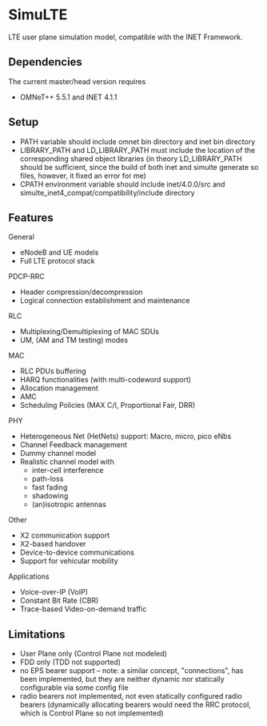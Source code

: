 ﻿SimuLTE
=======

LTE user plane simulation model, compatible with the INET Framework.

Dependencies
------------

The current master/head version requires

- OMNeT++ 5.5.1 and INET 4.1.1

Setup
-----

- PATH variable should include omnet bin directory and inet bin directory
- LIBRARY_PATH and LD_LIBRARY_PATH must include the location of the corresponding
shared object libraries (in theory LD_LIBRARY_PATH should be sufficient, 
since the build of both inet and simulte generate so files, however, it 
fixed an error for me)
- CPATH environment variable should include inet/4.0.0/src and 
simulte_inet4_compat/compatibility/include directory


Features
--------

General

- eNodeB and UE models
- Full LTE protocol stack

PDCP-RRC

- Header compression/decompression
- Logical connection establishment  and maintenance 

RLC

- Multiplexing/Demultiplexing of MAC SDUs
- UM, (AM and TM testing) modes

MAC

- RLC PDUs buffering
- HARQ functionalities (with multi-codeword support)
- Allocation management
- AMC
- Scheduling Policies (MAX C/I, Proportional Fair, DRR)

PHY

- Heterogeneous Net (HetNets) support: Macro, micro, pico eNbs
- Channel Feedback management
- Dummy channel model
- Realistic channel model with
  - inter-cell interference
  - path-loss
  - fast fading
  - shadowing 
  - (an)isotropic antennas

Other

- X2 communication support
- X2-based handover
- Device-to-device communications
- Support for vehicular mobility

Applications

- Voice-over-IP (VoIP)
- Constant Bit Rate (CBR)
- Trace-based Video-on-demand traffic


Limitations
-----------

- User Plane only (Control Plane not modeled)
- FDD only (TDD not supported)
- no EPS bearer support – note: a similar concept, "connections", has 
  been implemented, but they are neither dynamic nor statically 
  configurable via some config file
- radio bearers not implemented, not even statically configured radio 
  bearers (dynamically allocating bearers would need the RRC protocol, 
  which is Control Plane so not implemented)


